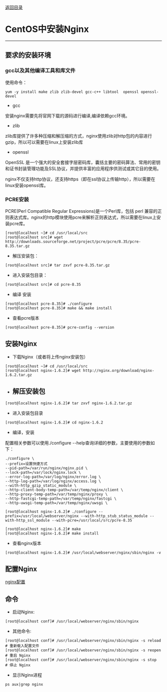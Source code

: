 [返回目录](/README.md)

# CentOS中安装Nginx

---

## 要求的安装环境

### gcc以及其他编译工具和库文件

使用命令：

```
yum -y install make zlib zlib-devel gcc-c++ libtool  openssl openssl-devel
```

* gcc

安装nginx需要先将官网下载的源码进行编译,编译依赖gcc环境。

* zlib

zlib库提供了许多种压缩和解压缩的方式，nginx使用zlib对http包的内容进行gzip，所以可以需要在linux上安装zlib库

* openssl

OpenSSL 是一个强大的安全套接字层密码库，囊括主要的密码算法、常用的密钥和证书封装管理功能及SSL协议，并提供丰富的应用程序供测试或其它目的使用。

nginx不仅支持http协议，还支持https（即在ssl协议上传输http），所以需要在linux安装openssl库。

### PCRE安装

PCRE\(Perl Compatible Regular Expressions\)是一个Perl库，包括 perl 兼容的正则表达式库。nginx的http模块使用pcre来解析正则表达式，所以需要在linux上安装pcre库。

```
[root@localhost ~]# cd /usr/local/src
[root@localhost src]# wget http://downloads.sourceforge.net/project/pcre/pcre/8.35/pcre-8.35.tar.gz
```

* 解压安装包：

```
[root@localhost src]# tar zxvf pcre-8.35.tar.gz
```

* 进入安装包目录：

```
[root@localhost src]# cd pcre-8.35
```

* 编译 安装

```
[root@localhost pcre-8.35]# ./configure
[root@localhost pcre-8.35]# make && make install
```

* 查看pcre版本

```
[root@localhost pcre-8.35]# pcre-config --version
```

## 安装Nginx

* 下载Nginx（或者将上传nginx安装包）

```
[root@localhost ~]# cd /usr/local/src
[root@localhost nginx-1.6.2]# wget http://nginx.org/download/nginx-1.6.2.tar.gz
```

* ## 解压安装包

```
[root@localhost nginx-1.6.2]# tar zxvf nginx-1.6.2.tar.gz
```

* 进入安装包目录

```
[root@localhost nginx-1.6.2]# cd nginx-1.6.2
```

* 编译，安装

配置相关参数可以使用./configure --help查询详细的参数，主要使用的参数如下：

```
./configure \
--prefix=设置快捷方式
--pid-path=/var/run/nginx/nginx.pid \
--lock-path=/var/lock/nginx.lock \
--error-log-path=/var/log/nginx/error.log \
--http-log-path=/var/log/nginx/access.log \
--with-http_gzip_static_module \
--http-client-body-temp-path=/var/temp/nginx/client \
--http-proxy-temp-path=/var/temp/nginx/proxy \
--http-fastcgi-temp-path=/var/temp/nginx/fastcgi \
--http-uwsgi-temp-path=/var/temp/nginx/uwsgi \
```

```
[root@localhost nginx-1.6.2]# ./configure --prefix=/usr/local/webserver/nginx --with-http_stub_status_module --with-http_ssl_module --with-pcre=/usr/local/src/pcre-8.35
```

```
[root@localhost nginx-1.6.2]# make
[root@localhost nginx-1.6.2]# make install
```

* 查看nginx版本

```
[root@localhost nginx-1.6.2]# /usr/local/webserver/nginx/sbin/nginx -v
```

## 配置Nginx

[nginx配置](https://gitee.com/Erichan/Nginx-Notes/blob/master/action/config.md)

## 命令

* 启动Nginx:

```
[root@localhost conf]# /usr/local/webserver/nginx/sbin/nginx
```

* 其他命令:

```
[root@localhost conf]# /usr/local/webserver/nginx/sbin/nginx -s reload            # 重新载入配置文件
[root@localhost conf]# /usr/local/webserver/nginx/sbin/nginx -s reopen            # 重启 Nginx
[root@localhost conf]# /usr/local/webserver/nginx/sbin/nginx -s stop              # 停止 Nginx
```

* 显示Nginx进程

```
ps aux|grep nginx
```



